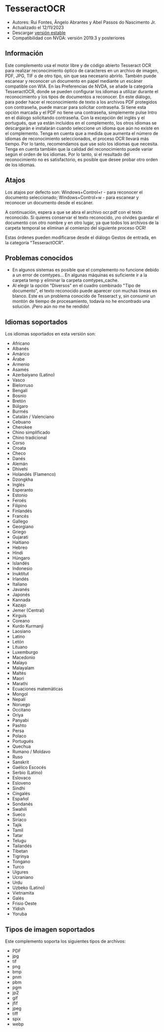 # TesseractOCR


* Autores: Rui Fontes, Ângelo Abrantes y Abel Passos do Nascimento Jr.
* Actualizado el 12/11/2023
* Descargar [versión estable][1]
* Compatibilidad con NVDA: versión 2019.3 y posteriores


## Información

Este complemento usa el motor libre y de código abierto Tesseract OCR para realizar reconocimiento óptico de caracteres en un archivo de imagen, PDF, JPG, TIF o de otro tipo, sin que sea necesario abrirlo.
También puede escanear y reconocer un documento en papel mediante un escáner compatible con WIA.
En las Preferencias de NVDA, se añade la categoría TesseractOCR, donde se pueden configurar los idiomas a utilizar durante el reconocimiento y los tipos de documentos a reconocer.
En este diálogo, para poder hacer el reconocimiento  de texto a los archivos PDF protegidos con contraseña, puede marcar para solicitar contraseña.
Si tiene esta opción marcada y el PDF no tiene una contraseña, simplemente pulse  Intro en el diálogo  solicitando contraseña.
Con la excepción del inglés y el portugués, que ya están incluidos en el complemento, los otros idiomas se descargarán e instalarán cuando seleccione un idioma que aún no existe en el complemento.
Tenga en cuenta que a medida que aumenta el número de idiomas de reconocimiento seleccionados, el proceso OCR llevará más tiempo.
Por lo tanto, recomendamos que use solo los idiomas que necesita.
Tenga en cuenta también que la calidad del reconocimiento puede variar según el orden de los idiomas.
Por lo tanto, si el resultado del reconocimiento no es satisfactorio, es posible que desee probar otro orden de los idiomas.


## Atajos

Los atajos por defecto son:
Windows+Control+r - para reconocer el documento seleccionado;
Windows+Control+w - para escanear y reconocer un documento desde el escáner.

A continuación, espera a que se abra el archivo ocr.pdf con el texto reconocido.
Si quieres conservar el texto reconocido, ¡no olvides guardar el documento con otro nombre y en otro lugar, ya que todos los archivos de la carpeta temporal se eliminan al comienzo del siguiente proceso OCR!

Estas órdenes pueden modificarse desde el diálogo Gestos de entrada, en la categoría "TesseractOCR".


## Problemas conocidos

* En algunos sistemas es posible que el complemento no funcione debido a un error de comtypes...
En algunas máquinas es suficiente ir a la carpeta temp y eliminar la carpeta comtypes_cache.
* Al elegir la opción "Diversos" en el cuadro combinado "Tipo de documento", el texto reconocido puede aparecer con muchas líneas en blanco.
Este es un problema conocido de Tesseract y, sin consumir un montón de tiempo de procesamiento, todavía no he encontrado una solución. ¡Pero aún no me he rendido!


## Idiomas soportados

Los idiomas soportados en esta versión son:
* Africano
* Albanés
* Amárico
* Árabe
* Armenio
* Asamés
* Azerbaiyano (Latino)
* Vasco
* Bielorruso
* Bengalí
* Bosnio
* Bretón
* Búlgaro
* Burmés
* Catalán / Valenciano
* Cebuano
* Cherokee
* Chino simplificado
* Chino tradicional
* Corso
* Croata
* Checo
* Danés
* Alemán
* Dhivehi
* Holandés (Flamenco)
* Dzongkha
* Inglés
* Esperanto
* Estonio
* Feroés
* Filipino
* Finlandés
* Francés
* Gallego
* Georgiano
* Griego
* Gujarati
* Haitiano
* Hebreo
* Hindi
* Húngaro
* Islandés
* Indonesio
* Inuktitut
* Irlandés
* Italiano
* Javanés
* Japonés
* Kannada
* Kazajo
* Jemer (Central)
* Kirguís
* Coreano
* Kurdo Kurmanji
* Laosiano
* Latino
* Letón
* Lituano
* Luxemburgo
* Macedonio
* Malayo
* Malayalam
* Maltés
* Maori
* Marathi
* Ecuaciones matemáticas
* Mongol
* Nepalí
* Noruego
* Occitano
* Oriya
* Panyabí
* Pashto
* Persa
* Polaco
* Portugués
* Quechua
* Rumano / Moldavo
* Ruso
* Sanskrit
* Gaélico Escocés
* Serbio (Latino)
* Eslovaco
* Esloveno
* Sindhi
* Cingalés
* Español
* Sondanés
* Swahili
* Sueco
* Siríaco
* Tajik
* Tamil
* Tatar
* Telugu
* Tailandés
* Tibetan
* Tigrinya
* Tongano
* Turco
* Uigures
* Ucraniano
* Urdu
* Uzbeko (Latino)
* Vietnamita
* Galés
* Frisio Oeste
* Yídish
* Yoruba


## Tipos de imagen soportados

Este complemento soporta los siguientes tipos de archivos:
* PDF
* jpg
* tif
* png
* bmp
* pnm
* pbm
* pgm
* jp2
* gif
* jfif
* jpeg
* tiff
* spix
* webp


[1]: https://github.com/ruifontes/tesseractOCR/releases/download/2023.11.12/tesseractOCR-2023.11.12.nvda-addon
